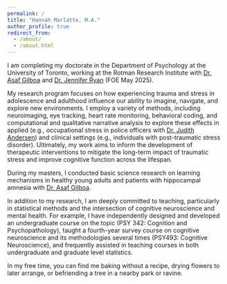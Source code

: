 ```yaml
---
permalink: /
title: "Hannah Marlatte, M.A."
author_profile: true
redirect_from: 
  - /about/
  - /about.html
---
```


I am completing my doctorate in the Department of Psychology at the University of Toronto, working at the Rotman Research Institute with [Dr. Asaf Gilboa](https://www.gilboalab.ca) and [Dr. Jennifer Ryan](https://drjenryan.com) (FOE May 2025). 

My research program focuses on how experiencing trauma and stress in adolescence and adulthood influence our ability to imagine, navigate, and explore new environments. I employ a variety of methods, including neuroimaging, eye tracking, heart rate monitoring, behavioral coding, and computational and qualitative narrative analysis to explore these effects in applied (e.g., occupational stress in police officers with [Dr. Judith Andersen](https://www.hartlab.net)) and clinical settings (e.g., individuals with post-traumatic stress disorder). Ultimately, my work aims to inform the development of therapeutic interventions to mitigate the long-term impact of traumatic stress and improve cognitive function across the lifespan. 

During my masters, I conducted basic science research on learning mechanisms in healthy young adults and patients with hippocampal amnesia with [Dr. Asaf Gilboa](https://www.gilboalab.ca).

In addition to my research, I am deeply committed to teaching, particularly in statistical methods and the intersection of cognitive neuroscience and mental health. For example, I have independently designed and developed an undergraduate course on the topic (PSY 342: Cognition and Psychopathology), taught a fourth-year survey course on cognitive neuroscience and its methodologies several times (PSY493: Cognitive Neuroscience), and frequently assisted in teaching courses in both undergraduate and graduate level statistics. 

In my free time, you can find me baking without a recipe, drying flowers to later arrange, or befriending a tree in a nearby park or ravine. 
